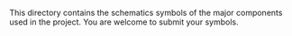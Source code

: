 This directory contains the schematics symbols of the major components used in the project. You are welcome to submit your symbols.
